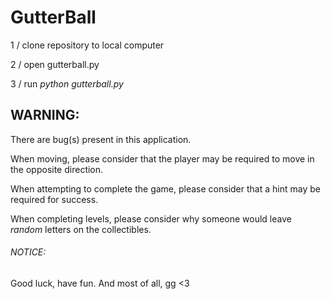 # __GutterBall__

1 / clone repository to local computer

2 / open gutterball.py

3 / run *python gutterball.py*




## WARNING:
There are bug(s) present in this application. 

When moving, please consider that the player may be required to move in the opposite direction.

When attempting to complete the game, please consider that a hint may be required for success.

When completing levels, please consider why someone would leave *random* letters on the collectibles.

###### NOTICE:
Good luck, have fun.
And most of all, gg <3